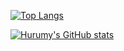 
[![Top Langs](https://github-readme-stats-taupe-pi.vercel.app/api/top-langs/?username=Hurumy&layout=donut-vertical&langs_count=14&exclude_repo=github-readme-stats,portfolio,42backup,hohe_site,hohe_db)](https://github.com/anuraghazra/github-readme-stats)

[![Hurumy's GitHub stats](https://github-readme-stats-taupe-pi.vercel.app/api?username=Hurumy)](https://github.com/anuraghazra/github-readme-stats)
